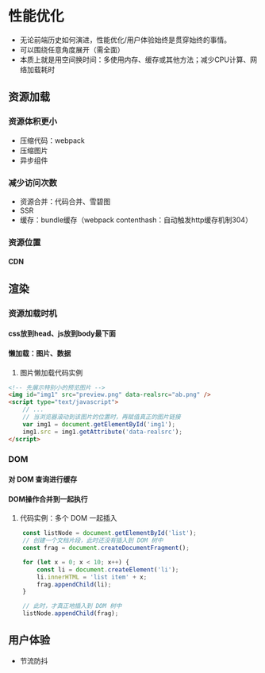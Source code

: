 # 性能优化
- 无论前端历史如何演进，性能优化/用户体验始终是贯穿始终的事情。
- 可以围绕任意角度展开（需全面）
- 本质上就是用空间换时间：多使用内存、缓存或其他方法；减少CPU计算、网络加载耗时

## 资源加载
### 资源体积更小
- 压缩代码：webpack
- 压缩图片
- 异步组件

### 减少访问次数
- 资源合并：代码合并、雪碧图
- SSR
- 缓存：bundle缓存（webpack contenthash：自动触发http缓存机制304）

### 资源位置
#### CDN


## 渲染
### 资源加载时机
#### css放到head、js放到body最下面

#### 懒加载：图片、数据
1. 图片懒加载代码实例
```html
<!-- 先展示特别小的预览图片 -->
<img id="img1" src="preview.png" data-realsrc="ab.png" />
<script type="text/javascript">
    // ...
    // 当浏览器滚动到该图片的位置时，再赋值真正的图片链接
    var img1 = document.getElementById('img1');
    img1.src = img1.getAttribute('data-realsrc');
</script>
```


### DOM
#### 对 DOM 查询进行缓存
#### DOM操作合并到一起执行
1. 代码实例：多个 DOM 一起插入
```js
    const listNode = document.getElementById('list');
    // 创建一个文档片段，此时还没有插入到 DOM 树中
    const frag = document.createDocumentFragment();

    for (let x = 0; x < 10; x++) {
        const li = document.createElement('li');
        li.innerHTML = 'list item' + x;
        frag.appendChild(li);
    }

    // 此时，才真正地插入到 DOM 树中
    listNode.appendChild(frag);
```

## 用户体验
- 节流防抖